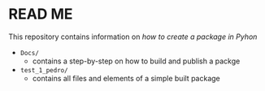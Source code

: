 # READ ME

This repository contains information on _how to create a package in Pyhon_

* `Docs/`
	* contains a step-by-step on how to build and publish a packge
* `test_1_pedro/`
	* contains all files and elements of a simple built package 